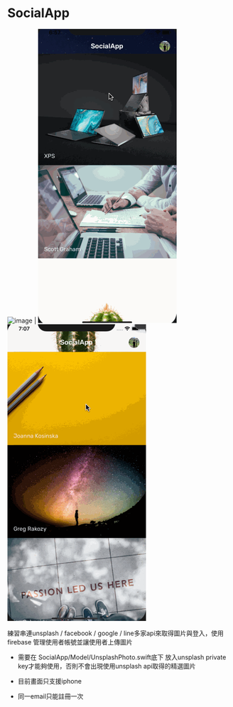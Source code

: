 # SocialApp

![image](https://github.com/TzuyuLiu/SocialApp/blob/master/demo/展示功能-上傳圖片.gif) | ![image](https://github.com/TzuyuLiu/SocialApp/blob/master/demo/展示功能-like照片.gif) ![image](https://github.com/TzuyuLiu/SocialApp/blob/master/demo/展示功能-下載圖片.gif) 


練習串連unsplash / facebook / google / line多家api來取得圖片與登入，使用 firebase 管理使用者帳號並讓使用者上傳圖片

* 需要在 SocialApp/Model/UnsplashPhoto.swift底下 放入unsplash private key才能夠使用，否則不會出現使用unsplash api取得的精選圖片 

* 目前畫面只支援iphone 

* 同一email只能註冊一次 


